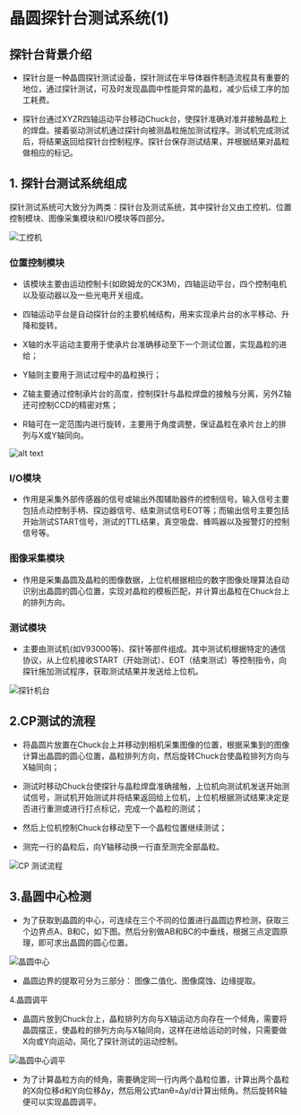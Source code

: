 # 晶圆探针台测试系统(1)

## 探针台背景介绍

- 探针台是一种晶圆探针测试设备，探针测试在半导体器件制造流程具有重要的地位，通过探针测试，可及时发现晶圆中性能异常的晶粒，减少后续工序的加工耗费。

- 探针台通过XYZR四轴运动平台移动Chuck台，使探针准确对准并接触晶粒上的焊盘。接着驱动测试机通过探针向被测晶粒施加测试程序。测试机完成测试后，将结果返回给探针台控制程序。探针台保存测试结果，并根据结果对晶粒做相应的标记。

## 1. 探针台测试系统组成 

探针测试系统可大致分为两类：探针台及测试系统，其中探针台又由工控机、位置控制模块、图像采集模块和I/O模块等四部分。

![工控机](image.png)

### 位置控制模块

- 该模块主要由运动控制卡(如欧姆龙的CK3M)，四轴运动平台，四个控制电机以及驱动器以及一些光电开关组成。

- 四轴运动平台是自动探针台的主要机械结构，用来实现承片台的水平移动、升降和旋转。

- X轴的水平运动主要用于使承片台准确移动至下一个测试位置，实现晶粒的进给；

- Y轴则主要用于测试过程中的晶粒换行；

- Z轴主要通过控制承片台的高度，控制探针与晶粒焊盘的接触与分离，另外Z轴还可控制CCD的精密对焦；

- R轴可在一定范围内进行旋转，主要用于角度调整，保证晶粒在承片台上的排列与X或Y轴同向。

![alt text](image-1.png)

### I/O模块

- 作用是采集外部传感器的信号或输出外围辅助器件的控制信号。输入信号主要包括点动控制手柄、探边器信号、结束测试信号EOT等；而输出信号主要包括开始测试START信号，测试的TTL结果，真空吸盘、蜂鸣器以及报警灯的控制信号等。

### 图像采集模块

- 作用是采集晶圆及晶粒的图像数据，上位机根据相应的数字图像处理算法自动识别出晶圆的圆心位置，实现对晶粒的模板匹配，并计算出晶粒在Chuck台上的排列方向。

### 测试模块

- 主要由测试机(如V93000等)、探针等部件组成。其中测试机根据特定的通信协议，从上位机接收START（开始测试）、EOT（结束测试）等控制指令，向探针施加测试程序，获取测试结果并发送给上位机。

![探针机台](image-2.png)

## 2.CP测试的流程

- 将晶圆片放置在Chuck台上并移动到相机采集图像的位置，根据采集到的图像计算出晶圆的圆心位置，晶粒排列方向，然后旋转Chuck台使晶粒排列方向与X轴同向；

- 测试时移动Chuck台使探针与晶粒焊盘准确接触，上位机向测试机发送开始测试信号，测试机开始测试并将结果返回给上位机，上位机根据测试结果决定是否进行重测或进行打点标记，完成一个晶粒的测试；

- 然后上位机控制Chuck台移动至下一个晶粒位置继续测试；

- 测完一行的晶粒后，向Y轴移动换一行直至测完全部晶粒。

![CP 测试流程](image-3.png)


## 3.晶圆中心检测 

- 为了获取到晶圆的中心，可连续在三个不同的位置进行晶圆边界检测，获取三个边界点A、B和C，如下图。然后分别做AB和BC的中垂线，根据三点定圆原理，即可求出晶圆的圆心位置。

![晶圆中心](image-4.png)

- 晶圆边界的提取可分为三部分： 图像二值化、图像腐蚀、边缘提取。

4.晶圆调平

- 晶圆片放到Chuck台上，晶粒排列方向与X轴运动方向存在一个倾角，需要将晶圆摆正，使晶粒的排列方向与X轴同向，这样在进给运动的时候，只需要做X向或Y向运动，简化了探针测试的运动控制。

![晶圆中心调平](image-5.png)

- 为了计算晶粒方向的倾角，需要确定同一行内两个晶粒位置，计算出两个晶粒的X向位移d和Y向位移Δy，然后用公式tanθ=Δy/d计算出倾角。然后旋转R轴便可以实现晶圆调平。